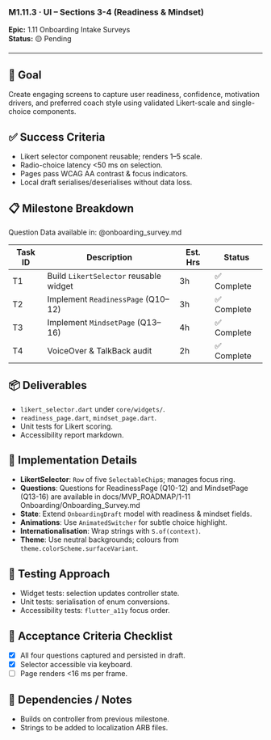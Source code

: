 ### M1.11.3 · UI – Sections 3-4 (Readiness & Mindset)

**Epic:** 1.11 Onboarding Intake Surveys\
**Status:** 🟡 Pending

---

## 🎯 Goal

Create engaging screens to capture user readiness, confidence, motivation
drivers, and preferred coach style using validated Likert-scale and
single-choice components.

## ✅ Success Criteria

- Likert selector component reusable; renders 1–5 scale.
- Radio-choice latency <50 ms on selection.
- Pages pass WCAG AA contrast & focus indicators.
- Local draft serialises/deserialises without data loss.

## 📋 Milestone Breakdown

Question Data available in: @onboarding_survey.md

| Task ID | Description                            | Est. Hrs | Status      |
| ------- | -------------------------------------- | -------- | ----------- |
| T1      | Build `LikertSelector` reusable widget | 3h       | ✅ Complete |
| T2      | Implement `ReadinessPage` (Q10–12)     | 3h       | ✅ Complete |
| T3      | Implement `MindsetPage` (Q13–16)       | 4h       | ✅ Complete |
| T4      | VoiceOver & TalkBack audit             | 2h       | ✅ Complete |

## 📦 Deliverables

- `likert_selector.dart` under `core/widgets/`.
- `readiness_page.dart`, `mindset_page.dart`.
- Unit tests for Likert scoring.
- Accessibility report markdown.

## 🔧 Implementation Details

- **LikertSelector**: `Row` of five `SelectableChip`s; manages focus ring.
- **Questions**: Questions for ReadinessPage (Q10-12) and MindsetPage (Q13-16)
  are available in docs/MVP_ROADMAP/1-11 Onboarding/Onboarding_Survey.md
- **State**: Extend `OnboardingDraft` model with readiness & mindset fields.
- **Animations**: Use `AnimatedSwitcher` for subtle choice highlight.
- **Internationalisation**: Wrap strings with `S.of(context)`.
- **Theme**: Use neutral backgrounds; colours from
  `theme.colorScheme.surfaceVariant`.

## 🧪 Testing Approach

- Widget tests: selection updates controller state.
- Unit tests: serialisation of enum conversions.
- Accessibility tests: `flutter_a11y` focus order.

## 📜 Acceptance Criteria Checklist

- [x] All four questions captured and persisted in draft.
- [x] Selector accessible via keyboard.
- [ ] Page renders <16 ms per frame.

## 🔗 Dependencies / Notes

- Builds on controller from previous milestone.
- Strings to be added to localization ARB files.
